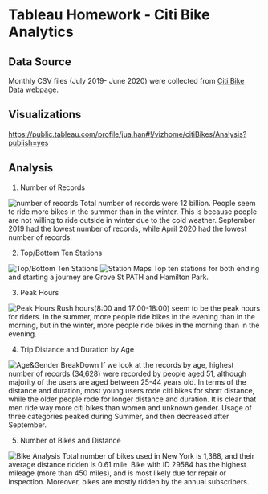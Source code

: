 # Tableau Homework - Citi Bike Analytics

## Data Source
Monthly CSV files (July 2019- June 2020) were collected from [Citi Bike Data](https://www.citibikenyc.com/system-data) webpage.

## Visualizations
https://public.tableau.com/profile/jua.han#!/vizhome/citiBikes/Analysis?publish=yes

## Analysis
1. Number of Records

![number of records](Images/number_of_records.png)
Total number of records were 12 billion. People seem to ride more bikes in the summer than in the winter. This is because people are not willing to ride outside in winter due to the cold weather.
September 2019 had the lowest number of records, while April 2020 had the lowest number of records.


2. Top/Bottom Ten Stations

![Top/Bottom Ten Stations](Images/top_bottom_ten_stations.png)
![Station Maps](Images/maps.png)
Top ten stations for both ending and starting a journey are Grove St PATH and Hamilton Park.

3. Peak Hours

![Peak Hours](Images/peak_hours.png)
Rush hours(8:00 and 17:00-18:00) seem to be the peak hours for riders.
In the summer, more people ride bikes in the evening than in the morning, but in the winter, more people ride bikes in the morning than in the evening.

4. Trip Distance and Duration by Age

![Age&Gender BreakDown](Images/age_gender_breakdown.png)
If we look at the records by age, highest number of records (34,628) were recorded by people aged 51, although majority of the users are aged between 25-44 years old. 
In terms of the distance and duration, most young users rode citi bikes for short distance, while the older people rode for longer distance and duration.
It is clear that men ride way more citi bikes than women and unknown gender. Usage of three categories peaked during Summer, and then decreased after September.

5. Number of Bikes and Distance

![Bike Analysis](Images/bike_stats.png)
Total number of bikes used in New York is 1,388, and their average distance ridden is 0.61 mile.
Bike with ID 29584 has the highest mileage (more than 450 miles), and is most likely due for repair or inspection.
Moreover, bikes are mostly ridden by the annual subscribers.





